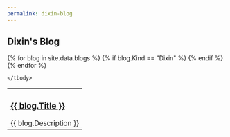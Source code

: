 ```yaml
---
permalink: dixin-blog
---
```


<h2>Dixin's Blog</h2>

<table>
	<tbody>
{% for blog in site.data.blogs %}
	{% if blog.Kind == "Dixin" %}
		<tr>
			<td>
				<h3><a href="{{ blog.Url }}">{{ blog.Title }}</a></h3>
				{{ blog.Description }}
			</td>
		</tr>
	{% endif %}
{% endfor %}
				
	</tbody>
</table>

